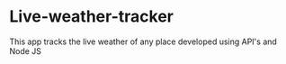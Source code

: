# Live-weather-tracker
This app tracks the live weather of any place developed using API's and Node JS
